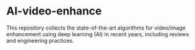 # AI-video-enhance
This repository collects the state-of-the-art algorithms for video/image enhancement using deep learning (AI) in recent years, including reviews and engineering practices.
